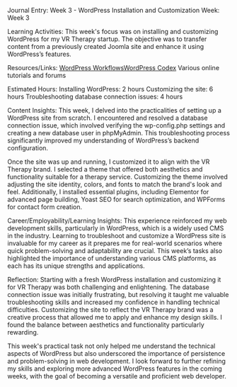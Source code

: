 Journal Entry: Week 3 - WordPress Installation and Customization
Week: Week 3

Learning Activities:
This week's focus was on installing and customizing WordPress for my VR Therapy startup. The objective was to transfer content from a previously created Joomla site and enhance it using WordPress’s features.

Resources/Links:
[WordPress WorkflowsWordPress Codex](https://www.linkedin.com/learning/wordpress-workflows-2)
Various online tutorials and forums

Estimated Hours:
Installing WordPress: 2 hours
Customizing the site: 6 hours
Troubleshooting database connection issues: 4 hours

Content Insights:
This week, I delved into the practicalities of setting up a WordPress site from scratch.
I encountered and resolved a database connection issue, which involved verifying the wp-config.php settings and creating a new database user in phpMyAdmin.
This troubleshooting process significantly improved my understanding of WordPress’s backend configuration.

Once the site was up and running, I customized it to align with the VR Therapy brand.
I selected a theme that offered both aesthetics and functionality suitable for a therapy service.
Customizing the theme involved adjusting the site identity, colors, and fonts to match the brand's look and feel.
Additionally, I installed essential plugins, including Elementor for advanced page building, Yoast SEO for search optimization, and WPForms for contact form creation.

Career/Employability/Learning Insights:
This experience reinforced my web development skills, particularly in WordPress, which is a widely used CMS in the industry.
Learning to troubleshoot and customize a WordPress site is invaluable for my career as it prepares me for real-world scenarios where quick problem-solving and adaptability are crucial.
This week’s tasks also highlighted the importance of understanding various CMS platforms, as each has its unique strengths and applications.

Reflection:
Starting with a fresh WordPress installation and customizing it for VR Therapy was both challenging and enlightening.
The database connection issue was initially frustrating, but resolving it taught me valuable troubleshooting skills and increased my confidence in handling technical difficulties.
Customizing the site to reflect the VR Therapy brand was a creative process that allowed me to apply and enhance my design skills.
I found the balance between aesthetics and functionality particularly rewarding.

This week's practical task not only helped me understand the technical aspects of WordPress but also underscored the importance of persistence and problem-solving in web development.
I look forward to further refining my skills and exploring more advanced WordPress features in the coming weeks, with the goal of becoming a versatile and proficient web developer.
